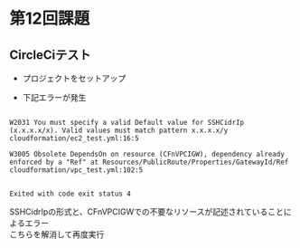 # 第12回課題
  
## CircleCiテスト

- プロジェクトをセットアップ  
  
- 下記エラーが発生  
  
```

W2031 You must specify a valid Default value for SSHCidrIp (x.x.x.x/x). Valid values must match pattern x.x.x.x/y
cloudformation/ec2_test.yml:16:5

W3005 Obsolete DependsOn on resource (CFnVPCIGW), dependency already enforced by a "Ref" at Resources/PublicRoute/Properties/GatewayId/Ref
cloudformation/vpc_test.yml:102:5


Exited with code exit status 4

```  
  
SSHCidrIpの形式と、CFnVPCIGWでの不要なリソースが記述されていることによるエラー  
こちらを解消して再度実行  
  
